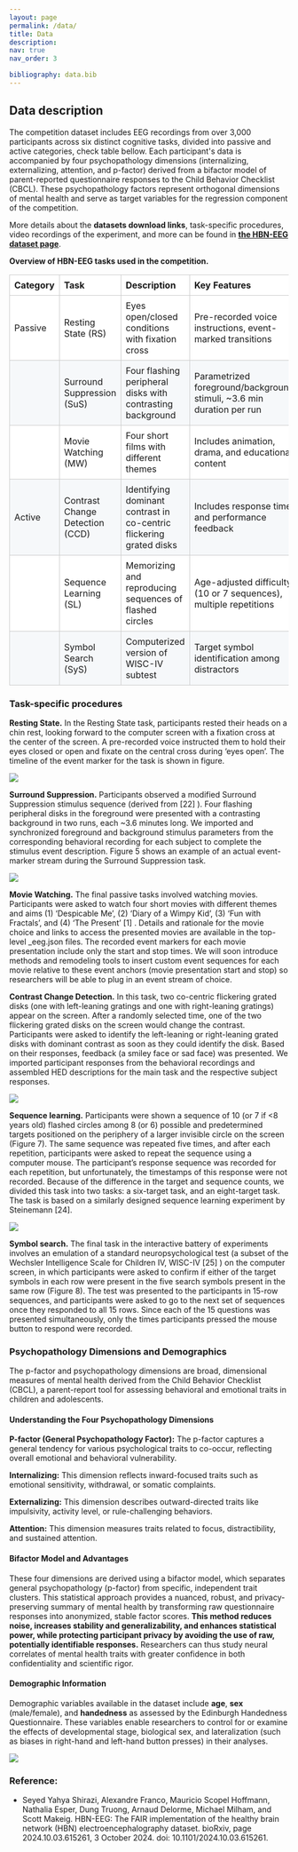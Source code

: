 ```yaml
---
layout: page
permalink: /data/
title: Data
description:  
nav: true
nav_order: 3

bibliography: data.bib
---
```


## Data description

The competition dataset includes EEG recordings from over 3,000 participants across six distinct cognitive tasks, divided into passive and active categories, check table bellow. Each participant's data is accompanied by four psychopathology dimensions (internalizing, externalizing, attention, and p-factor) derived from a bifactor model of parent-reported questionnaire responses to the Child Behavior Checklist (CBCL). These psychopathology factors represent orthogonal dimensions of mental health and serve as target variables for the regression component of the competition.

More details about the **datasets download links**, task-specific procedures, video recordings of the experiment, and more can be found in **[the HBN-EEG dataset page](https://neuromechanist.github.io/data/hbn/)**.

**Overview of HBN-EEG tasks used in the competition.**

| Category | Task                     | Description                                                   | Key Features                                                                   |
|----------|--------------------------|---------------------------------------------------------------|--------------------------------------------------------------------------------|
| Passive  | Resting State (RS)       | Eyes open/closed conditions with fixation cross               | Pre-recorded voice instructions, event-marked transitions                        |
|          | Surround Suppression (SuS)| Four flashing peripheral disks with contrasting background    | Parametrized foreground/background stimuli, ~3.6 min duration per run           |
|          | Movie Watching (MW)      | Four short films with different themes                        | Includes animation, drama, and educational content                              |
| Active   | Contrast Change Detection (CCD) | Identifying dominant contrast in co-centric flickering grated disks | Includes response time and performance feedback                               |
|          | Sequence Learning (SL)   | Memorizing and reproducing sequences of flashed circles       | Age-adjusted difficulty (10 or 7 sequences), multiple repetitions              |
|          | Symbol Search (SyS)      | Computerized version of WISC-IV subtest                       | Target symbol identification among distractors                                  |

### Task-specific procedures

**Resting State.** In the Resting State task, participants rested their heads on a chin rest, looking forward to the computer screen with a fixation cross at the center of the screen. A pre-recorded voice instructed them to hold their eyes closed or open and fixate on the central cross during ‘eyes open’. The timeline of the event marker for the task is shown in figure.

<img src="https://eeg2025.github.io/assets/img/image.png" style="max-width: 100%;"/>

**Surround Suppression.** Participants observed a modified Surround Suppression stimulus sequence (derived from [22] ). Four flashing peripheral disks in the foreground were presented with a contrasting background in two runs, each ~3.6 minutes long. We imported and synchronized foreground and background stimulus parameters from the corresponding behavioral recording for each subject to complete the stimulus event description. Figure 5 shows an example of an actual event-marker stream during the Surround Suppression task.

<img src="https://eeg2025.github.io/assets/img/image-1.png"  style="max-width: 100%;"/>

**Movie Watching.** The final passive tasks involved watching movies. Participants were asked to watch four short movies with different themes and aims (1) ‘Despicable Me’, (2) ‘Diary of a Wimpy Kid’, (3) ‘Fun with Fractals’, and (4) ‘The Present’ [1] . Details and rationale for the movie choice and links to access the presented movies are available in the top-level _eeg.json files. The recorded event markers for each movie presentation include only the start and stop times. We will soon introduce methods and remodeling tools to insert custom event sequences for each movie relative to these event anchors (movie presentation start and stop) so researchers will be able to plug in an event stream of choice. 

**Contrast Change Detection.** In this task, two co-centric flickering grated disks (one with left-leaning gratings and one with right-leaning gratings) appear on the screen. After a randomly selected time, one of the two flickering grated disks on the screen would change the contrast. Participants were asked to identify the left-leaning or right-leaning grated disks with dominant contrast as soon as they could identify the disk. Based on their responses, feedback (a smiley face or sad face) was presented. We imported participant responses from the behavioral recordings and assembled HED descriptions for the main task and the respective subject responses.

<img src="https://eeg2025.github.io/assets/img/image-2.jpg"  style="max-width: 100%;"/>

**Sequence learning.** Participants were shown a sequence of 10 (or 7 if <8 years old) flashed circles among 8 (or 6) possible and predetermined targets positioned on the periphery of a larger invisible circle on the screen (Figure 7). The same sequence was repeated five times, and after each repetition, participants were asked to repeat the sequence using a computer mouse. The participant’s response sequence was recorded for each repetition, but unfortunately, the timestamps of this response were not recorded. Because of the difference in the target and sequence counts, we divided this task into two tasks: a six-target task, and an eight-target task. The task is based on a similarly designed sequence learning experiment by Steinemann [24].

<img src="https://eeg2025.github.io/assets/img/image-4.png"  style="max-width: 100%;"/>

**Symbol search.** The final task in the interactive battery of experiments involves an emulation of a standard neuropsychological test (a subset of the Wechsler Intelligence Scale for Children IV, WISC-IV [25] ) on the computer screen, in which participants were asked to confirm if either of the target symbols in each row were present in the five search symbols present in the same row (Figure 8). The test was presented to the participants in 15-row sequences, and participants were asked to go to the next set of sequences once they responded to all 15 rows. Since each of the 15 questions was presented simultaneously, only the times participants pressed the mouse button to respond were recorded.

### Psychopathology Dimensions and Demographics
The p-factor and psychopathology dimensions are broad, dimensional measures of mental health derived from the Child Behavior Checklist (CBCL), a parent-report tool for assessing behavioral and emotional traits in children and adolescents.

#### Understanding the Four Psychopathology Dimensions
**P-factor (General Psychopathology Factor):** The p-factor captures a general tendency for various psychological traits to co-occur, reflecting overall emotional and behavioral vulnerability.

**Internalizing:** This dimension reflects inward-focused traits such as emotional sensitivity, withdrawal, or somatic complaints.

**Externalizing:** This dimension describes outward-directed traits like impulsivity, activity level, or rule-challenging behaviors.

**Attention:** This dimension measures traits related to focus, distractibility, and sustained attention.

#### Bifactor Model and Advantages
These four dimensions are derived using a bifactor model, which separates general psychopathology (p-factor) from specific, independent trait clusters. This statistical approach provides a nuanced, robust, and privacy-preserving summary of mental health by transforming raw questionnaire responses into anonymized, stable factor scores. **This method reduces noise, increases stability and generalizability, and enhances statistical power, while protecting participant privacy by avoiding the use of raw, potentially identifiable responses.** Researchers can thus study neural correlates of mental health traits with greater confidence in both confidentiality and scientific rigor.

#### Demographic Information
Demographic variables available in the dataset include **age**, **sex** (male/female), and **handedness** as assessed by the Edinburgh Handedness Questionnaire. These variables enable researchers to control for or examine the effects of developmental stage, biological sex, and lateralization (such as biases in right-hand and left-hand button presses) in their analyses.

<img src="https://eeg2025.github.io/assets/img/image-5.jpg"  style="max-width: 100%;"/>

### Reference:

- Seyed Yahya Shirazi, Alexandre Franco, Mauricio Scopel Hoffmann, Nathalia Esper, Dung Truong,
Arnaud Delorme, Michael Milham, and Scott Makeig. HBN-EEG: The FAIR implementation of the
healthy brain network (HBN) electroencephalography dataset. bioRxiv, page 2024.10.03.615261,
3 October 2024. doi: 10.1101/2024.10.03.615261.


<style>
/* Basic */

table {
border-spacing: 0px;
border-collapse: collapse;     /* Share borders between adjacent cells */
width: 100%;
max-width: 100%;
margin-bottom: 15px;
background-color: transparent; /* Change the background-color of table here */
text-align: left;              /* Change the text-alignment of table here */
}

th {
font-weight: bold;
border: 1px solid #cccccc;  /* Change the border-color of heading here */
padding: 8px;
}

td {
border: 1px solid #cccccc;  /* Change the border-color of cells here */
padding: 8px;
}

/* Stylized */

/* Adding Striped Effect for even rows */

tr {
/* background-color: transparent; Change the default background-color of rows here */
background-color: white; /* Change the default background-color of rows here */
}

tr:nth-of-type(2n) {
background-color: #f6f8fa;  /* Change the background-color of even rows here */
}

/* Reset styles for the shortcut helper */
.light-keys tr:nth-of-type(2n) {background-color: black;}
.light-keys tr:hover {background-color: black;}
.light-keys table {border: none;}
.light-keys tr {border: none;}
.light-keys td {border: none;}
.light-keys th {border: none;}

tr th {
background-color: white;    /* Change the background-color of heading here */
}

/* Adding Hover Effect for rows */

tr {
-moz-transition: background-color 300ms ease-in-out 0s;
-ms-transition: background-color 300ms ease-in-out 0s;
-o-transition: background-color 300ms ease-in-out 0s;
-webkit-transition: background-color 300ms ease-in-out 0s;
transition: background-color 300ms ease-in-out 0s;
}

tr:hover {
background-color: #fff176;  /* Change the hover background-color of rows here */
}

